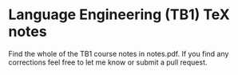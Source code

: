 # Language Engineering (TB1) TeX notes

Find the whole of the TB1 course notes in notes.pdf. If you find any corrections feel free to let me know or submit a pull request.
